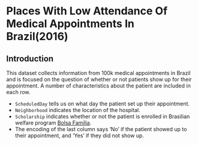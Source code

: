 # Places With Low Attendance Of Medical Appointments In Brazil(2016)

<a id='intro'></a>
## Introduction

This dataset collects information from 100k medical appointments in Brazil and is focused on the question of whether or not patients show up for their appointment. A number of characteristics about the patient are included in each row.

* `ScheduledDay` tells us on what day the patient set up their appointment.
* `Neighborhood` indicates the location of the hospital.
* `Scholarship` indicates whether or not the patient is enrolled in Brasilian welfare program [Bolsa Família](https://en.wikipedia.org/wiki/Bolsa_Fam%C3%ADlia).
* The encoding of the last column says ‘No’ if the patient showed up to their appointment, and ‘Yes’ if they did not show up.

